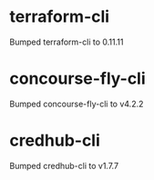 # terraform-cli
Bumped terraform-cli to 0.11.11

# concourse-fly-cli
Bumped concourse-fly-cli to v4.2.2

# credhub-cli
Bumped credhub-cli to v1.7.7
